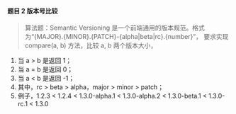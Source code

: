 #### 题目 2 版本号比较

> 算法题：Semantic Versioning 是一个前端通用的版本规范。格式为“{MAJOR}.{MINOR}.{PATCH}-{alpha|beta|rc}.{number}”，
要求实现 compare(a, b) 方法，比较 a, b 两个版本大小，

1. 当 a > b 是返回 1；
2. 当 a = b 是返回 0；
3. 当 a < b 是返回 -1；
4. 其中，rc > beta > alpha，major > minor > patch；
5. 例子，1.2.3 < 1.2.4 < 1.3.0-alpha.1 < 1.3.0-alpha.2 < 1.3.0-beta.1 < 1.3.0-rc.1 < 1.3.0